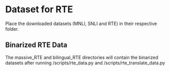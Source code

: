 # Dataset for RTE

Place the downloaded datasets (MNLI, SNLI and RTE) in their respective folder.

## Binarized RTE Data
The massive_RTE and bilingual_RTE directories will contain the binarized datasets after running /scripts/rte_data.py and /scripts/rte_translate_data.py 

